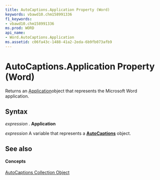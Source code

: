 ```yaml
---
title: AutoCaptions.Application Property (Word)
keywords: vbawd10.chm158991336
f1_keywords:
- vbawd10.chm158991336
ms.prod: WORD
api_name:
- Word.AutoCaptions.Application
ms.assetid: c06fa43c-1488-41a2-2eda-6b9fb073afb9
---
```



# AutoCaptions.Application Property (Word)

Returns an [Application](application-object-word.md)object that represents the Microsoft Word application.


## Syntax

 _expression_ . **Application**

 _expression_ A variable that represents a **[AutoCaptions](autocaptions-object-word.md)** object.


## See also


#### Concepts


[AutoCaptions Collection Object](autocaptions-object-word.md)

